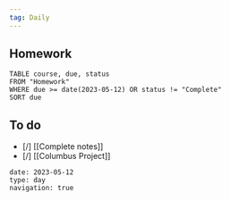 ```yaml
---
tag: Daily
---
```

## Homework
```dataview
TABLE course, due, status
FROM "Homework" 
WHERE due >= date(2023-05-12) OR status != "Complete"
SORT due
```

## To do
- [/] [[Complete notes]]
- [/] [[Columbus Project]]

```gEvent
date: 2023-05-12
type: day
navigation: true
```
